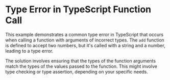 # Type Error in TypeScript Function Call

This example demonstrates a common type error in TypeScript that occurs when calling a function with arguments of incorrect types.  The `add` function is defined to accept two numbers, but it's called with a string and a number, leading to a type error.

The solution involves ensuring that the types of the function arguments match the types of the values passed to the function.  This might involve type checking or type assertion, depending on your specific needs.
